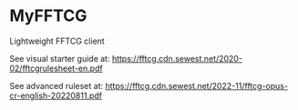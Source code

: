 # MyFFTCG
Lightweight FFTCG client

See visual starter guide at: https://fftcg.cdn.sewest.net/2020-02/fftcgrulesheet-en.pdf

See advanced ruleset at: https://fftcg.cdn.sewest.net/2022-11/fftcg-opus-cr-english-20220811.pdf
